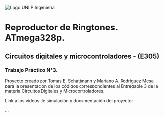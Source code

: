 ![Logo UNLP Ingeniería](https://external-content.duckduckgo.com/iu/?u=https%3A%2F%2Fcienciasbasicas.ing.unlp.edu.ar%2Fwp-content%2Fuploads%2F2017%2F05%2Ffi.png&f=1&nofb=1&ipt=ef778673a65cdefb2630fb5debaaf7d51b705ec526a6b2a1ab5623a534831289&ipo=images)

# Reproductor de Ringtones. ATmega328p. 
## Circuitos digitales y microcontroladores - (E305)
### Trabajo Práctico N°3.
Proyecto creado por Tomas E. Schattmann y Mariano A. Rodriguez Mesa para la presentación de los códigos correspondientes al Entregable 3 de la materia Circuitos Digitales y Microcontroladores.

Link a los videos de simulación y documentación del proyecto: 

...
